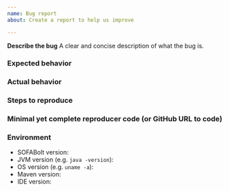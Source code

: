 ```yaml
---
name: Bug report
about: Create a report to help us improve

---
```


**Describe the bug**
A clear and concise description of what the bug is.

### Expected behavior

### Actual behavior

### Steps to reproduce

### Minimal yet complete reproducer code (or GitHub URL to code)

### Environment

- SOFABolt version:
- JVM version (e.g. `java -version`):
- OS version (e.g. `uname -a`):
- Maven version:
- IDE version:
